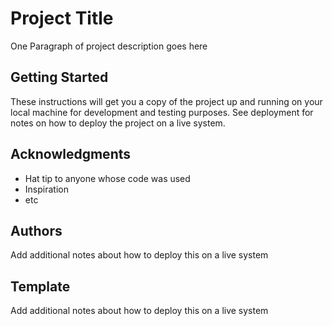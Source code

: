 # Project Title

One Paragraph of project description goes here

## Getting Started

These instructions will get you a copy of the project up and running on your local machine for development and testing purposes. See deployment for notes on how to deploy the project on a live system.

## Acknowledgments

* Hat tip to anyone whose code was used
* Inspiration
* etc

## Authors

Add additional notes about how to deploy this on a live system

## Template

Add additional notes about how to deploy this on a live system